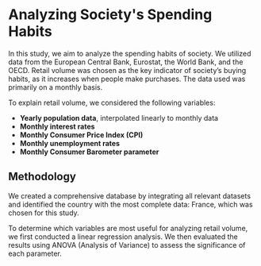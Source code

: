 
# Analyzing Society's Spending Habits

In this study, we aim to analyze the spending habits of society. We utilized data from the European Central Bank, Eurostat, the World Bank, and the OECD. Retail volume was chosen as the key indicator of society’s buying habits, as it increases when people make purchases. The data used was primarily on a monthly basis.

To explain retail volume, we considered the following variables:
- **Yearly population data**, interpolated linearly to monthly data
- **Monthly interest rates**
- **Monthly Consumer Price Index (CPI)**
- **Monthly unemployment rates**
- **Monthly Consumer Barometer parameter**

## Methodology

We created a comprehensive database by integrating all relevant datasets and identified the country with the most complete data: France, which was chosen for this study.

To determine which variables are most useful for analyzing retail volume, we first conducted a linear regression analysis. We then evaluated the results using ANOVA (Analysis of Variance) to assess the significance of each parameter.

